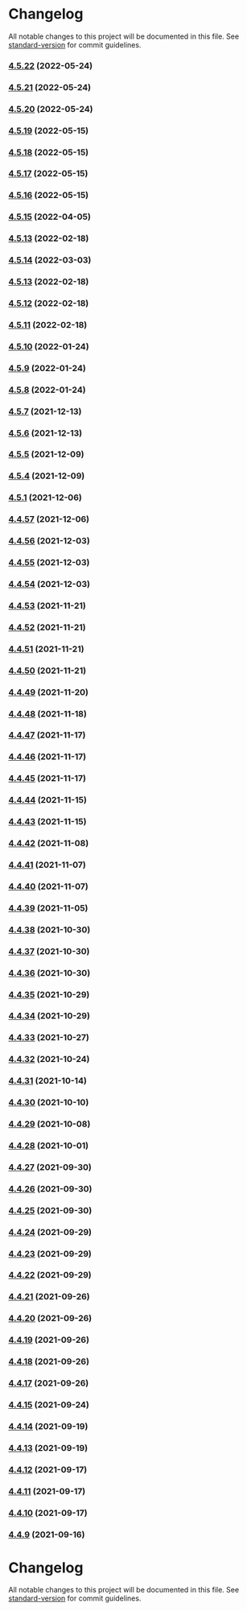 # Changelog

All notable changes to this project will be documented in this file. See [standard-version](https://github.com/conventional-changelog/standard-version) for commit guidelines.

### [4.5.22](https://github.com/JustDams/faceitFinder/compare/v4.5.21...v4.5.22) (2022-05-24)

### [4.5.21](https://github.com/JustDams/faceitFinder/compare/v4.5.20...v4.5.21) (2022-05-24)

### [4.5.20](https://github.com/JustDams/faceitFinder/compare/v4.5.19...v4.5.20) (2022-05-24)

### [4.5.19](https://github.com/JustDams/faceitFinder/compare/v4.5.18...v4.5.19) (2022-05-15)

### [4.5.18](https://github.com/JustDams/faceitFinder/compare/v4.5.17...v4.5.18) (2022-05-15)

### [4.5.17](https://github.com/JustDams/faceitFinder/compare/v4.5.16...v4.5.17) (2022-05-15)

### [4.5.16](https://github.com/JustDams/faceitFinder/compare/v4.5.15...v4.5.16) (2022-05-15)

### [4.5.15](https://github.com/JustDams/faceitFinder/compare/v4.5.14...v4.5.15) (2022-04-05)

### [4.5.13](https://github.com/JustDams/faceitFinder/compare/v4.5.12...v4.5.13) (2022-02-18)

### [4.5.14](https://github.com/JustDams/faceitFinder/compare/v4.5.12...v4.5.14) (2022-03-03)

### [4.5.13](https://github.com/JustDams/faceitFinder/compare/v4.5.12...v4.5.13) (2022-02-18)

### [4.5.12](https://github.com/JustDams/faceitFinder/compare/v4.5.11...v4.5.12) (2022-02-18)

### [4.5.11](https://github.com/JustDams/faceitFinder/compare/v4.5.10...v4.5.11) (2022-02-18)

### [4.5.10](https://github.com/JustDams/faceitFinder/compare/v4.5.9...v4.5.10) (2022-01-24)

### [4.5.9](https://github.com/JustDams/faceitFinder/compare/v4.5.8...v4.5.9) (2022-01-24)

### [4.5.8](https://github.com/JustDams/faceitFinder/compare/v4.5.7...v4.5.8) (2022-01-24)

### [4.5.7](https://github.com/JustDams/faceitFinder/compare/v4.5.6...v4.5.7) (2021-12-13)

### [4.5.6](https://github.com/JustDams/faceitFinder/compare/v4.5.5...v4.5.6) (2021-12-13)

### [4.5.5](https://github.com/JustDams/faceitFinder/compare/v4.5.4...v4.5.5) (2021-12-09)

### [4.5.4](https://github.com/JustDams/faceitFinder/compare/v4.5.1...v4.5.4) (2021-12-09)

### [4.5.1](https://github.com/JustDams/faceitFinder/compare/v4.4.61...v4.5.1) (2021-12-06)

### [4.4.57](https://github.com/JustDams/faceitFinder/compare/v4.4.56...v4.4.57) (2021-12-06)

### [4.4.56](https://github.com/JustDams/faceitFinder/compare/v4.4.55...v4.4.56) (2021-12-03)

### [4.4.55](https://github.com/JustDams/faceitFinder/compare/v4.4.54...v4.4.55) (2021-12-03)

### [4.4.54](https://github.com/JustDams/faceitFinder/compare/v4.4.53...v4.4.54) (2021-12-03)

### [4.4.53](https://github.com/JustDams/faceitFinder/compare/v4.4.52...v4.4.53) (2021-11-21)

### [4.4.52](https://github.com/JustDams/faceitFinder/compare/v4.4.51...v4.4.52) (2021-11-21)

### [4.4.51](https://github.com/JustDams/faceitFinder/compare/v4.4.50...v4.4.51) (2021-11-21)

### [4.4.50](https://github.com/JustDams/faceitFinder/compare/v4.4.49...v4.4.50) (2021-11-21)

### [4.4.49](https://github.com/JustDams/faceitFinder/compare/v4.4.48...v4.4.49) (2021-11-20)

### [4.4.48](https://github.com/JustDams/faceitFinder/compare/v4.4.47...v4.4.48) (2021-11-18)

### [4.4.47](https://github.com/JustDams/faceitFinder/compare/v4.4.46...v4.4.47) (2021-11-17)

### [4.4.46](https://github.com/JustDams/faceitFinder/compare/v4.4.45...v4.4.46) (2021-11-17)

### [4.4.45](https://github.com/JustDams/faceitFinder/compare/v4.4.44...v4.4.45) (2021-11-17)

### [4.4.44](https://github.com/JustDams/faceitFinder/compare/v4.4.42...v4.4.44) (2021-11-15)

### [4.4.43](https://github.com/JustDams/faceitFinder/compare/v4.4.42...v4.4.43) (2021-11-15)

### [4.4.42](https://github.com/JustDams/faceitFinder/compare/v4.4.41...v4.4.42) (2021-11-08)

### [4.4.41](https://github.com/JustDams/faceitFinder/compare/v4.4.40...v4.4.41) (2021-11-07)

### [4.4.40](https://github.com/JustDams/faceitFinder/compare/v4.4.39...v4.4.40) (2021-11-07)

### [4.4.39](https://github.com/JustDams/faceitFinder/compare/v4.4.38...v4.4.39) (2021-11-05)

### [4.4.38](https://github.com/JustDams/faceitFinder/compare/v4.4.37...v4.4.38) (2021-10-30)

### [4.4.37](https://github.com/JustDams/faceitFinder/compare/v4.4.36...v4.4.37) (2021-10-30)

### [4.4.36](https://github.com/JustDams/faceitFinder/compare/v4.4.35...v4.4.36) (2021-10-30)

### [4.4.35](https://github.com/JustDams/faceitFinder/compare/v4.4.34...v4.4.35) (2021-10-29)

### [4.4.34](https://github.com/JustDams/faceitFinder/compare/v4.4.33...v4.4.34) (2021-10-29)

### [4.4.33](https://github.com/JustDams/faceitFinder/compare/v4.4.32...v4.4.33) (2021-10-27)

### [4.4.32](https://github.com/JustDams/faceitFinder/compare/v4.4.31...v4.4.32) (2021-10-24)

### [4.4.31](https://github.com/JustDams/faceitFinder/compare/v4.4.30...v4.4.31) (2021-10-14)

### [4.4.30](https://github.com/JustDams/faceitFinder/compare/v4.4.29...v4.4.30) (2021-10-10)

### [4.4.29](https://github.com/JustDams/faceitFinder/compare/v4.4.28...v4.4.29) (2021-10-08)

### [4.4.28](https://github.com/JustDams/faceitFinder/compare/v4.4.27...v4.4.28) (2021-10-01)

### [4.4.27](https://github.com/JustDams/faceitFinder/compare/v4.4.26...v4.4.27) (2021-09-30)

### [4.4.26](https://github.com/JustDams/faceitFinder/compare/v4.4.25...v4.4.26) (2021-09-30)

### [4.4.25](https://github.com/JustDams/faceitFinder/compare/v4.4.24...v4.4.25) (2021-09-30)

### [4.4.24](https://github.com/JustDams/faceitFinder/compare/v4.4.23...v4.4.24) (2021-09-29)

### [4.4.23](https://github.com/JustDams/faceitFinder/compare/v4.4.22...v4.4.23) (2021-09-29)

### [4.4.22](https://github.com/JustDams/faceitFinder/compare/v4.4.21...v4.4.22) (2021-09-29)

### [4.4.21](https://github.com/JustDams/faceitFinder/compare/v4.4.20...v4.4.21) (2021-09-26)

### [4.4.20](https://github.com/JustDams/faceitFinder/compare/v4.4.19...v4.4.20) (2021-09-26)

### [4.4.19](https://github.com/JustDams/faceitFinder/compare/v4.4.18...v4.4.19) (2021-09-26)

### [4.4.18](https://github.com/JustDams/faceitFinder/compare/v4.4.17...v4.4.18) (2021-09-26)

### [4.4.17](https://github.com/JustDams/faceitFinder/compare/v4.4.16...v4.4.17) (2021-09-26)

### [4.4.15](https://github.com/JustDams/faceitFinder/compare/v4.4.14...v4.4.15) (2021-09-24)

### [4.4.14](https://github.com/JustDams/faceitFinder/compare/v4.4.13...v4.4.14) (2021-09-19)

### [4.4.13](https://github.com/JustDams/faceitFinder/compare/v4.4.12...v4.4.13) (2021-09-19)

### [4.4.12](https://github.com/JustDams/faceitFinder/compare/v4.4.11...v4.4.12) (2021-09-17)

### [4.4.11](https://github.com/JustDams/faceitFinder/compare/v4.4.10...v4.4.11) (2021-09-17)

### [4.4.10](https://github.com/JustDams/faceitFinder/compare/v4.4.9...v4.4.10) (2021-09-17)

### [4.4.9](https://github.com/JustDams/faceitFinder/compare/v2.4.5...v4.4.9) (2021-09-16)

# Changelog

All notable changes to this project will be documented in this file. See [standard-version](https://github.com/conventional-changelog/standard-version) for commit guidelines.
